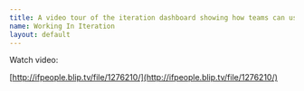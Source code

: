 ```yaml
---
title: A video tour of the iteration dashboard showing how teams can use Agilito to coordinate, review and communicate the status of their work.
name: Working In Iteration
layout: default
---
```

Watch video:

[http://ifpeople.blip.tv/file/1276210/](http://ifpeople.blip.tv/file/1276210/)



